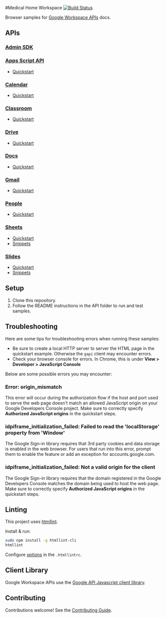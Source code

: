 #Medical Home Workspace [![Build Status](https://travis-ci.org/gsuitedevs/browser-samples.svg?branch=master)](https://travis-ci.org/gsuitedevs/browser-samples)

Browser samples for [Google Workspace APIs](https://developers.google.com/gsuite/) docs.

## APIs

### [Admin SDK](https://developers.google.com/admin-sdk/)

### [Apps Script API](https://developers.google.com/apps-script/api)

- [Quickstart](apps-script/quickstart)

### [Calendar](https://developers.google.com/calendar)

- [Quickstart](calendar/quickstart)

### [Classroom](https://developers.google.com/classroom)

- [Quickstart](classroom/quickstart)

### [Drive](https://developers.google.com/drive/v3)

- [Quickstart](drive/quickstart)

### [Docs](https://developers.google.com/docs)

- [Quickstart](docs/quickstart)

### [Gmail](https://developers.google.com/gmail/api/)

- [Quickstart](gmail/quickstart)

### [People](https://developers.google.com/people/)

- [Quickstart](people/quickstart)

### [Sheets](https://developers.google.com/sheets/api/)

- [Quickstart](sheets/quickstart)
- [Snippets](sheets/snippets)

### [Slides](https://developers.google.com/slides/)

- [Quickstart](slides/quickstart)
- [Snippets](slides/snippets)

## Setup

1. Clone this repository.
1. Follow the README instructions in the API folder to run and test samples.

## Troubleshooting

Here are some tips for troubleshooting errors when running these samples:

- Be sure to create a local HTTP server to server the HTML page in the quickstart example. Otherwise the `gapi` client may encounter errors.
- Check your browser console for errors. In Chrome, this is under **View > Developer > JavaScript Console**

Below are some possible errors you may encounter:

### Error: origin_mismatch

This error will occur during the authorization flow if the host and port used to serve the web page doesn't match an allowed JavaScript origin on your Google Developers Console project. Make sure to correctly specify **Authorized JavaScript origins** in the quickstart steps.

### idpiframe_initialization_failed: Failed to read the 'localStorage' property from 'Window'

The Google Sign-in library requires that 3rd party cookies and data storage is enabled in the web browser. For users that run into this error, prompt them to enable the feature or add an exception for accounts.google.com.

### idpiframe_initialization_failed: Not a valid origin for the client

The Google Sign-in library requires that the domain registered in the Google Developers Console matches the domain being used to host the web page. Make sure to correctly specify **Authorized JavaScript origins** in the quickstart steps.

## Linting

This project uses [htmllint](https://github.com/htmllint/htmllint).

Install & run:

```sh
sudo npm install -g htmllint-cli
htmllint
```

Configure [options](https://github.com/htmllint/htmllint/wiki/Options) in the `.htmllintrc`.

## Client Library

Google Workspace APIs use the [Google API Javascript client library](https://github.com/google/google-api-javascript-client).

## Contributing

Contributions welcome! See the [Contributing Guide](CONTRIBUTING.md).
